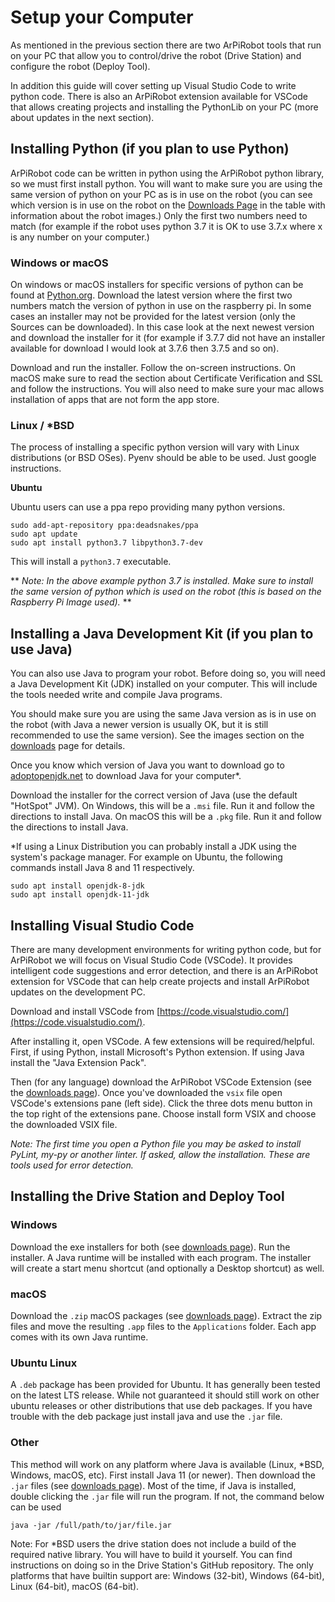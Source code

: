 # Setup your Computer

As mentioned in the previous section there are two ArPiRobot tools that run on your PC that allow you to control/drive the robot (Drive Station) and configure the robot (Deploy Tool).

In addition this guide will cover setting up Visual Studio Code to write python code. There is also an ArPiRobot extension available for VSCode that allows creating projects and installing the PythonLib on your PC (more about updates in the next section).

## Installing Python (if you plan to use Python)

ArPiRobot code can be written in python using the ArPiRobot python library, so we must first install python. You will want to make sure you are using the same version of python on your PC as is in use on the robot (you can see which version is in use on the robot on the [Downloads Page](../downloads.md) in the table with information about the robot images.) Only the first two numbers need to match (for example if the robot uses python 3.7 it is OK to use 3.7.x where x is any number on your computer.)

### Windows or macOS
On windows or macOS installers for specific versions of python can be found at [Python.org](https://www.python.org/downloads/). Download the latest version where the first two numbers match the version of python in use on the raspberry pi. In some cases an installer may not be provided for the latest version (only the Sources can be downloaded). In this case look at the next newest version and download the installer for it (for example if 3.7.7 did not have an installer available for download I would look at 3.7.6 then 3.7.5 and so on).

Download and run the installer. Follow the on-screen instructions. On macOS make sure to read the section about Certificate Verification and SSL and follow the instructions. You will also need to make sure your mac allows installation of apps that are not form the app store.

### Linux / *BSD
The process of installing a specific python version will vary with Linux distributions (or BSD OSes). Pyenv should be able to be used. Just google instructions.

**Ubuntu**

Ubuntu users can use a ppa repo providing many python versions.

```
sudo add-apt-repository ppa:deadsnakes/ppa
sudo apt update
sudo apt install python3.7 libpython3.7-dev
```

This will install a `python3.7` executable.

** *Note: In the above example python 3.7 is installed. Make sure to install the same version of python which is used on the robot (this is based on the Raspberry Pi Image used).* **

## Installing a Java Development Kit (if you plan to use Java)

You can also use Java to program your robot. Before doing so, you will need a Java Development Kit (JDK) installed on your computer. This will include the tools needed write and compile Java programs.

You should make sure you are using the same Java version as is in use on the robot (with Java a newer version is usually OK, but it is still recommended to use the same version). See the images section on the [downloads](../downloads.md) page for details. 

Once you know which version of Java you want to download go to [adoptopenjdk.net](https://adoptopenjdk.net/) to download Java for your computer&ast;.

Download the installer for the correct version of Java (use the default "HotSpot" JVM). On Windows, this will be a `.msi` file. Run it and follow the directions to install Java. On macOS this will be a `.pkg` file. Run it and follow the directions to install Java.

&ast;If using a Linux Distribution you can probably install a JDK using the system's package manager. For example on Ubuntu, the following commands install Java 8 and 11 respectively.

```
sudo apt install openjdk-8-jdk
sudo apt install openjdk-11-jdk
```

## Installing Visual Studio Code
There are many development environments for writing python code, but for ArPiRobot we will focus on Visual Studio Code (VSCode). It provides intelligent code suggestions and error detection, and there is an ArPiRobot extension for VSCode that can help create projects and install ArPiRobot updates on the development PC.

Download and install VSCode from [https://code.visualstudio.com/](https://code.visualstudio.com/).

After installing it, open VSCode. A few extensions will be required/helpful. First, if using Python, install Microsoft's Python extension. If using Java install the "Java Extension Pack".

Then (for any language) download the ArPiRobot VSCode Extension (see the [downloads page](../downloads.md)). Once you've downloaded the `vsix` file open VSCode's extensions pane (left side). Click the three dots menu button in the top right of the extensions pane. Choose install form VSIX and choose the downloaded VSIX file.

*Note: The first time you open a Python file you may be asked to install PyLint, my-py or another linter. If asked, allow the installation. These are tools used for error detection.*

## Installing the Drive Station and Deploy Tool

### Windows
Download the exe installers for both (see [downloads page](../downloads.md)). Run the installer. A Java runtime will be installed with each program. The installer will create a start menu shortcut (and optionally a Desktop shortcut) as well.

### macOS
Download the `.zip` macOS packages (see [downloads page](../downloads.md)). Extract the zip files and move the resulting `.app` files to the `Applications` folder. Each app comes with its own Java runtime.

### Ubuntu Linux
A `.deb` package has been provided for Ubuntu. It has generally been tested on the latest LTS release. While not guaranteed it should still work on other ubuntu releases or other distributions that use deb packages. If you have trouble with the deb package just install java and use the `.jar` file.

### Other
This method will work on any platform where Java is available (Linux, *BSD, Windows, macOS, etc). First install Java 11 (or newer). Then download the `.jar` files (see [downloads page](../downloads.md)). Most of the time, if Java is installed, double clicking the `.jar` file will run the program. If not, the command below can be used

```
java -jar /full/path/to/jar/file.jar
```

Note: For &ast;BSD users the drive station does not include a build of the required native library. You will have to build it yourself. You can find instructions on doing so in the Drive Station's GitHub repository. The only platforms that have builtin support are: Windows (32-bit), Windows (64-bit), Linux (64-bit), macOS (64-bit).
